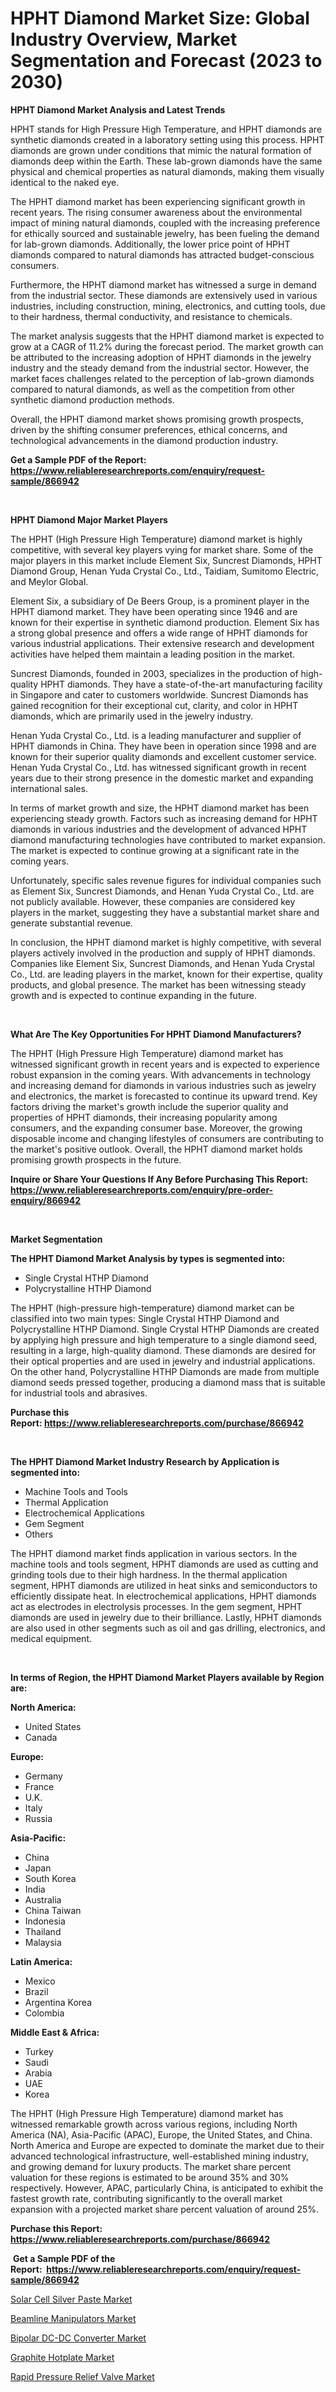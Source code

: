 <p><h1>HPHT Diamond Market Size: Global Industry Overview, Market Segmentation and Forecast (2023 to 2030)</h1></p><p><strong>HPHT Diamond Market Analysis and Latest Trends</strong></p>
<p><p>HPHT stands for High Pressure High Temperature, and HPHT diamonds are synthetic diamonds created in a laboratory setting using this process. HPHT diamonds are grown under conditions that mimic the natural formation of diamonds deep within the Earth. These lab-grown diamonds have the same physical and chemical properties as natural diamonds, making them visually identical to the naked eye.</p><p>The HPHT diamond market has been experiencing significant growth in recent years. The rising consumer awareness about the environmental impact of mining natural diamonds, coupled with the increasing preference for ethically sourced and sustainable jewelry, has been fueling the demand for lab-grown diamonds. Additionally, the lower price point of HPHT diamonds compared to natural diamonds has attracted budget-conscious consumers.</p><p>Furthermore, the HPHT diamond market has witnessed a surge in demand from the industrial sector. These diamonds are extensively used in various industries, including construction, mining, electronics, and cutting tools, due to their hardness, thermal conductivity, and resistance to chemicals.</p><p>The market analysis suggests that the HPHT diamond market is expected to grow at a CAGR of 11.2% during the forecast period. The market growth can be attributed to the increasing adoption of HPHT diamonds in the jewelry industry and the steady demand from the industrial sector. However, the market faces challenges related to the perception of lab-grown diamonds compared to natural diamonds, as well as the competition from other synthetic diamond production methods.</p><p>Overall, the HPHT diamond market shows promising growth prospects, driven by the shifting consumer preferences, ethical concerns, and technological advancements in the diamond production industry.</p></p>
<p><strong>Get a Sample PDF of the Report:&nbsp; <a href="https://www.reliableresearchreports.com/enquiry/request-sample/866942">https://www.reliableresearchreports.com/enquiry/request-sample/866942</a></strong></p>
<p>&nbsp;</p>
<p><strong>HPHT Diamond Major Market Players</strong></p>
<p><p>The HPHT (High Pressure High Temperature) diamond market is highly competitive, with several key players vying for market share. Some of the major players in this market include Element Six, Suncrest Diamonds, HPHT Diamond Group, Henan Yuda Crystal Co., Ltd., Taidiam, Sumitomo Electric, and Meylor Global.</p><p>Element Six, a subsidiary of De Beers Group, is a prominent player in the HPHT diamond market. They have been operating since 1946 and are known for their expertise in synthetic diamond production. Element Six has a strong global presence and offers a wide range of HPHT diamonds for various industrial applications. Their extensive research and development activities have helped them maintain a leading position in the market.</p><p>Suncrest Diamonds, founded in 2003, specializes in the production of high-quality HPHT diamonds. They have a state-of-the-art manufacturing facility in Singapore and cater to customers worldwide. Suncrest Diamonds has gained recognition for their exceptional cut, clarity, and color in HPHT diamonds, which are primarily used in the jewelry industry.</p><p>Henan Yuda Crystal Co., Ltd. is a leading manufacturer and supplier of HPHT diamonds in China. They have been in operation since 1998 and are known for their superior quality diamonds and excellent customer service. Henan Yuda Crystal Co., Ltd. has witnessed significant growth in recent years due to their strong presence in the domestic market and expanding international sales.</p><p>In terms of market growth and size, the HPHT diamond market has been experiencing steady growth. Factors such as increasing demand for HPHT diamonds in various industries and the development of advanced HPHT diamond manufacturing technologies have contributed to market expansion. The market is expected to continue growing at a significant rate in the coming years.</p><p>Unfortunately, specific sales revenue figures for individual companies such as Element Six, Suncrest Diamonds, and Henan Yuda Crystal Co., Ltd. are not publicly available. However, these companies are considered key players in the market, suggesting they have a substantial market share and generate substantial revenue.</p><p>In conclusion, the HPHT diamond market is highly competitive, with several players actively involved in the production and supply of HPHT diamonds. Companies like Element Six, Suncrest Diamonds, and Henan Yuda Crystal Co., Ltd. are leading players in the market, known for their expertise, quality products, and global presence. The market has been witnessing steady growth and is expected to continue expanding in the future.</p></p>
<p>&nbsp;</p>
<p><strong>What Are The Key Opportunities For HPHT Diamond Manufacturers?</strong></p>
<p><p>The HPHT (High Pressure High Temperature) diamond market has witnessed significant growth in recent years and is expected to experience robust expansion in the coming years. With advancements in technology and increasing demand for diamonds in various industries such as jewelry and electronics, the market is forecasted to continue its upward trend. Key factors driving the market's growth include the superior quality and properties of HPHT diamonds, their increasing popularity among consumers, and the expanding consumer base. Moreover, the growing disposable income and changing lifestyles of consumers are contributing to the market's positive outlook. Overall, the HPHT diamond market holds promising growth prospects in the future.</p></p>
<p><strong>Inquire or Share Your Questions If Any Before Purchasing This Report: <a href="https://www.reliableresearchreports.com/enquiry/pre-order-enquiry/866942">https://www.reliableresearchreports.com/enquiry/pre-order-enquiry/866942</a></strong></p>
<p>&nbsp;</p>
<p><strong>Market Segmentation</strong></p>
<p><strong>The HPHT Diamond Market Analysis by types is segmented into:</strong></p>
<p><ul><li>Single Crystal HTHP Diamond</li><li>Polycrystalline HTHP Diamond</li></ul></p>
<p><p>The HPHT (high-pressure high-temperature) diamond market can be classified into two main types: Single Crystal HTHP Diamond and Polycrystalline HTHP Diamond. Single Crystal HTHP Diamonds are created by applying high pressure and high temperature to a single diamond seed, resulting in a large, high-quality diamond. These diamonds are desired for their optical properties and are used in jewelry and industrial applications. On the other hand, Polycrystalline HTHP Diamonds are made from multiple diamond seeds pressed together, producing a diamond mass that is suitable for industrial tools and abrasives.</p></p>
<p><strong>Purchase this Report:&nbsp;<a href="https://www.reliableresearchreports.com/purchase/866942">https://www.reliableresearchreports.com/purchase/866942</a></strong></p>
<p>&nbsp;</p>
<p><strong>The HPHT Diamond Market Industry Research by Application is segmented into:</strong></p>
<p><ul><li>Machine Tools and Tools</li><li>Thermal Application</li><li>Electrochemical Applications</li><li>Gem Segment</li><li>Others</li></ul></p>
<p><p>The HPHT diamond market finds application in various sectors. In the machine tools and tools segment, HPHT diamonds are used as cutting and grinding tools due to their high hardness. In the thermal application segment, HPHT diamonds are utilized in heat sinks and semiconductors to efficiently dissipate heat. In electrochemical applications, HPHT diamonds act as electrodes in electrolysis processes. In the gem segment, HPHT diamonds are used in jewelry due to their brilliance. Lastly, HPHT diamonds are also used in other segments such as oil and gas drilling, electronics, and medical equipment.</p></p>
<p>&nbsp;</p>
<p><strong>In terms of Region, the HPHT Diamond Market Players available by Region are:</strong></p>
<p>
    <p> <strong> North America: </strong>
        <ul>
            <li>United States</li>
            <li>Canada</li>
        </ul>
        </p> 
    <p> <strong> Europe: </strong>
        <ul>
            <li>Germany</li>
            <li>France</li>
            <li>U.K.</li>
            <li>Italy</li>
            <li>Russia</li>
        </ul>
        </p> 
    <p> <strong> Asia-Pacific: </strong>
        <ul>
            <li>China</li>
            <li>Japan</li>
            <li>South Korea</li>
            <li>India</li>
            <li>Australia</li>
            <li>China Taiwan</li>
            <li>Indonesia</li>
            <li>Thailand</li>
            <li>Malaysia</li>
        </ul>
        </p> 
    <p> <strong> Latin America: </strong>
        <ul>
            <li>Mexico</li>
            <li>Brazil</li>
            <li>Argentina Korea</li>
            <li>Colombia</li>
        </ul>
        </p> 
    <p> <strong> Middle East & Africa: </strong>
        <ul>
            <li>Turkey</li>
            <li>Saudi</li>
            <li>Arabia</li>
            <li>UAE</li>
            <li>Korea</li>
        </ul>
    </p>
    </p>
<p><p>The HPHT (High Pressure High Temperature) diamond market has witnessed remarkable growth across various regions, including North America (NA), Asia-Pacific (APAC), Europe, the United States, and China. North America and Europe are expected to dominate the market due to their advanced technological infrastructure, well-established mining industry, and growing demand for luxury products. The market share percent valuation for these regions is estimated to be around 35% and 30% respectively. However, APAC, particularly China, is anticipated to exhibit the fastest growth rate, contributing significantly to the overall market expansion with a projected market share percent valuation of around 25%.</p></p>
<p><strong>Purchase this Report: <a href="https://www.reliableresearchreports.com/purchase/866942">https://www.reliableresearchreports.com/purchase/866942</a></strong></p>
<p>&nbsp;<strong>Get a Sample PDF of the Report:&nbsp;&nbsp;<a href="https://www.reliableresearchreports.com/enquiry/request-sample/866942">https://www.reliableresearchreports.com/enquiry/request-sample/866942</a></strong></p>
<p><strong></strong></p>
<p><p><a href="https://github.com/GroverBarry/Market-Research-Report-List-2/blob/main/solar-cell-silver-paste-market.md">Solar Cell Silver Paste Market</a></p><p><a href="https://medium.com/@hazelharvey1918/beamline-manipulators-market-the-key-to-successful-business-strategy-forecast-till-2030-84eb8728c77f">Beamline Manipulators Market</a></p><p><a href="https://medium.com/@katlynbauch/decoding-bipolar-dc-dc-converter-market-metrics-market-share-trends-and-growth-patterns-99e7a26b8b64">Bipolar DC-DC Converter Market</a></p><p><a href="https://medium.com/@kyliebodei/graphite-hotplate-market-analysis-its-cagr-market-segmentation-and-global-industry-overview-551f5eff5021">Graphite Hotplate Market</a></p><p><a href="https://medium.com/@candaceking17/rapid-pressure-relief-valve-market-competitive-analysis-market-trends-and-forecast-to-2030-abc51c140543">Rapid Pressure Relief Valve Market</a></p></p>